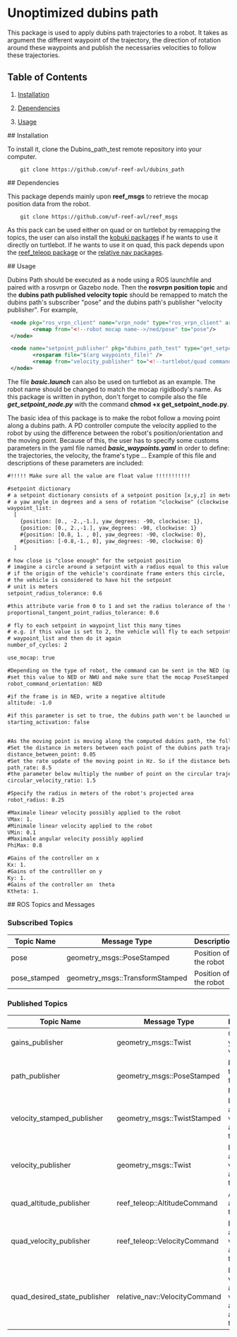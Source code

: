# Unoptimized dubins path

This package is used to apply dubins path trajectories to a robot. It takes as argument the different waypoint of the trajectory, the direction of rotation around these waypoints and publish the necessaries velocities to follow these trajectories. 



**Table of Contents**
---------------------

1. [Installation](#Installation)

2. [Dependencies](#Dependencies)

3. [Usage](#Usage)


<a name="Installation"/>
## Installation

To install it, clone the Dubins_path_test remote repository into your computer.

        git clone https://github.com/uf-reef-avl/dubins_path

<a name="Dependencies"/>
## Dependencies

This package depends mainly upon **reef_msgs** to retrieve the mocap position data from the robot. 

        git clone https://github.com/uf-reef-avl/reef_msgs
 
As this pack can be used either on quad or on turtlebot by remapping the topics, the user can also install the [kobuki packages](http://wiki.ros.org/kobuki/Tutorials/Installation)
 if he wants to use it directly on turtlebot. If he wants to use it on quad, this pack depends upon the [reef_teleop package](http://192.168.1.101/AVL-Summer-18/reef_teleop) or the [relative nav packages](http://192.168.1.101/AVL-Summer-18/relative_nav). 
 

 <a name="Usage"/>
## Usage

Dubins Path should be executed as a node using a ROS launchfile and paired with a rosvrpn or Gazebo node. Then the **rosvrpn position topic** and the **dubins path published velocity topic** should be remapped to match the dubins path's subscriber "pose" and the dubins path's publisher "velocity publisher". For example,
        
```xml
 <node pkg="ros_vrpn_client" name="vrpn_node" type="ros_vrpn_client" args="_vrpn_server_ip:=192.168.1.104" required="true" >
        <remap from="<!--robot mocap name-->/ned/pose" to="pose"/>
 </node>

 <node name="setpoint_publisher" pkg="dubins_path_test" type="get_setpoint_node.py" clear_params="true" output = "screen">
        <rosparam file="$(arg waypoints_file)" />
        <remap from="velocity_publisher" to="<!--turtlebot/quad command topic-->"/>
 </node>
```

The file ***basic.launch*** can also be used on turtlebot as an example. The robot name should be changed to match the mocap rigidbody's name. As this package is written in python, don't forget to compile also the file ***get_setpoint_node.py*** with the command **chmod +x get_setpoint_node.py**.



The basic idea of this package is to make the robot follow a moving point along a dubins path. A PD controller compute the velocity applied to the robot by using the difference between the robot's position/orientation and the moving point.
Because of this, the user has to specify some customs parameters in the yaml file named ***basic_waypoints.yaml*** in order to define: the trajectories, the velocity, the frame's type ... Example of this file and descriptions of these parameters are included:


```xml
#!!!!! Make sure all the value are float value !!!!!!!!!!!

#setpoint dictionary
# a setpoint dictionary consists of a setpoint position [x,y,z] in meters (NED frame),
# a yaw angle in degrees and a sens of rotation "clockwise" (clockwise = 0; counterclockwise = 1) around the setpoint
waypoint_list:
  [
    {position: [0., -2.,-1.], yaw_degrees: -90, clockwise: 1},
    {position: [0., 2.,-1.], yaw_degrees: -90, clockwise: 1}
    #{position: [0.8, 1. , 0], yaw_degrees: -90, clockwise: 0},
    #{position: [-0.8,-1., 0], yaw_degrees: -90, clockwise: 0}
  ]

# how close is "close enough" for the setpoint position
# imagine a circle around a setpoint with a radius equal to this value
# if the origin of the vehicle's coordinate frame enters this circle,
# the vehicle is considered to have hit the setpoint
# unit is meters
setpoint_radius_tolerance: 0.6

#this attribute varie from 0 to 1 and set the radius tolerance of the tangent point (entry and end) respectively to the setpoint radius size previously specified
proportional_tangent_point_radius_tolerance: 0.6

# fly to each setpoint in waypoint_list this many times
# e.g. if this value is set to 2, the vehicle will fly to each setpoint in
# waypoint_list and then do it again
number_of_cycles: 2

use_mocap: true

#Depending on the type of robot, the command can be sent in the NED (quad) or NWU (turtlebot) frame
#set this value to NED or NWU and make sure that the mocap PoseStamped message are set to NED
robot_command_orientation: NED

#if the frame is in NED, write a negative altitude
altitude: -1.0

#if this parameter is set to true, the dubins path won't be launched until this parameter is set to false. In the other hand, the dubin's path will be launched directly
starting_activation: false


#As the moving point is moving along the computed dubins path, the following parameters are used to control the velocity of this point and therefore the robot's velocity
#Set the distance in meters between each point of the dubins path trajectory.
distance_between_point: 0.05
#Set the rate update of the moving point in Hz. So if the distance between each point = 0.05 , and the update rate is 8.5 Hw then the maximum velocity of the robot will be 0.05*8.5 = 0.425 m/s
path_rate: 8.5
#the parameter below multiply the number of point on the circular trajectories around the setpoint in order to slow down the robot during them
circular_velocity_ratio: 1.5

#Specify the radius in meters of the robot's projected area
robot_radius: 0.25

#Maximale linear velocity possibly applied to the robot
VMax: 1.
#Minimale linear velocity applied to the robot
VMin: 0.1
#Maximale angular velocity possibly applied
PhiMax: 0.8

#Gains of the controller on x
Kx: 1.
#Gains of the controlller on y
Ky: 1.
#Gains of the controller on  theta
Ktheta: 1.

```

<a name="ROS Topics and Messages"/>
## ROS Topics and Messages

### Subscribed Topics
|Topic Name|Message Type|Description|
|--|--|--|
|pose|geometry_msgs::PoseStamped|Position of the robot|
|pose_stamped|geometry_msgs::TransformStamped|Position of the robot|

### Published Topics
|Topic Name|Message Type|Description|
|--|--|--|
|gains_publisher|geometry_msgs::Twist|Gains on x, y, yaw velocities|
|path_publisher|geometry_msgs::PoseStamped|Positions of the followed path|
|velocity_stamped_publisher|geometry_msgs::TwistStamped|Linear and angular velocities applied to the robot|
|velocity_publisher|geometry_msgs::Twist|Linear and angular velocities applied to the robot|
|quad_altitude_publisher|reef_teleop::AltitudeCommand|Altitude applied to the quad|
|quad_velocity_publisher|reef_teleop::VelocityCommand|Linear and angular velocities applied to the quad|
|quad_desired_state_publisher|relative_nav::VelocityCommand|Linear velocitie, angular velocitie and altitude applied to the quad|
